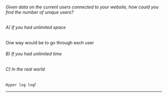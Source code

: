 ###### Given data on the current users connected to your website, how could you find the number of unique users? 

###### A) If you had unlimited space

One way would be to go through each user
###### B) If you had unlimited time

###### C) In the real world

`Hyper log log`!


---